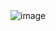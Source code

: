 <!DOCTYPE html>
<html lang="en">
<head>
    <meta charset="UTF-8">
    <meta name="viewport" content="width=device-width, initial-scale=1.0">
    <title>Sung Jinwoo</title>
</head>
<body>
    <img src="https://animetv-jp.net/wp-content/uploads/2024/03/GJ7boIgaoAACW6g-696x392.jpeg" alt="image">
</body>
</html>
